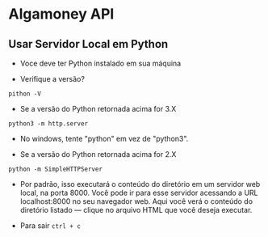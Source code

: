 # Algamoney API



## Usar Servidor Local em Python

* Voce deve ter Python instalado em sua máquina

* Verifique a versão?

```
pithon -V
```

* Se a versão do Python retornada acima for 3.X
```
python3 -m http.server
```
* No windows, tente "python" em vez de "python3".

* Se a versão do Python retornada acima for 2.X
```
python -m SimpleHTTPServer
```

* Por padrão, isso executará o conteúdo do diretório em um servidor web local, na porta 8000. Você pode ir para esse servidor acessando a URL localhost:8000 no seu navegador web. Aqui você verá o conteúdo do diretório listado — clique no arquivo HTML que você deseja executar.

* Para sair `ctrl + c`